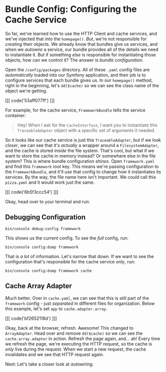 # Bundle Config: Configuring the Cache Service

So far, we've learned how to use the HTTP Client and cache services, and we've
injected that into the `homepage()`. *But*, we're not responsible for *creating*
their objects. We already know that bundles give us services, and when we
*autowire* a service, our bundle provides all of the details we need to
instantiate it. But if something *else* is responsible for instantiating those
objects, how can we control it? The answer is *bundle configuration*.

Open the `/config/packages` directory. All of these `.yaml` config files are
*automatically* loaded into our Symfony application, and their job is to
configure services that each bundle gives us. In our `homepage()` method, right
in the beginning, let's `dd($cache)` so we can see the class name of the object
we're getting. 

[[[ code('53aff077ff') ]]]

For example, for the cache service, `FrameworkBundle` tells the service container:

> Hey! When I ask for the `CacheInterface`, I
> want you to instantiate this `TraceableAdapter`
> object with a specific set of arguments it needed.

So it looks like our cache service is just this `TraceableAdapter`, but if we
look *closer*, we can see that it's *actually* a wrapper around
a `FilesystemAdapter`, and the cache is stored *inside* the file system. That's
cool, but what if we want to store the cache in memory instead? Or somewhere
else in the file system? This is where bundle configuration *shines*.
Open `framework.yaml` and find this `framework` root key. This means we're
passing configuration to the `FrameworkBundle`, and it'll *use* that config to
change how it instantiates its services. By the way, the file name here isn't
important. We *could* call this `pizza.yaml` and it would work just the same.

[[[ code('6b5f3ccc54') ]]]

Okay, head over to your terminal and run:

## Debugging Configuration

```terminal
bin/console debug:config framework
```

This shows us the current config. To see the *full* config, run:

```terminal
bin/console config:dump framework
```

That is *a lot* of information. Let's narrow that down. If we want to see the
configuration that's responsible for the cache service *only*, run:

```terminal
bin/console config:dump framework cache
```

## Cache Array Adapter

*Much* better. Over in `cache.yaml`, we can see that this is still part of
the `framework` config - just *separated* in different files for organization.
Below this example, let's set `app` to `cache.adapter.array`.

[[[ code('bf2652118d') ]]]

Okay, back at the browser, refresh. Awesome! This changed to `ArrayAdapter`.
Head over and remove `dd($cache)` so we can see the `cache.array.adapter` in
action. Refresh the page again, and... ah! Every time we refresh the page, we're
executing the HTTP request, so the cache is *only* live during the request. When
we start a new request, the cache invalidates and we see that HTTP request
again.

Next: Let's take a closer look at *autowiring*.
